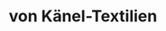---
title: "von Känel-Textilien"
url: /reichenbach-im-kandertal/von-kaenel-textilien/
shop: Kleidung
---